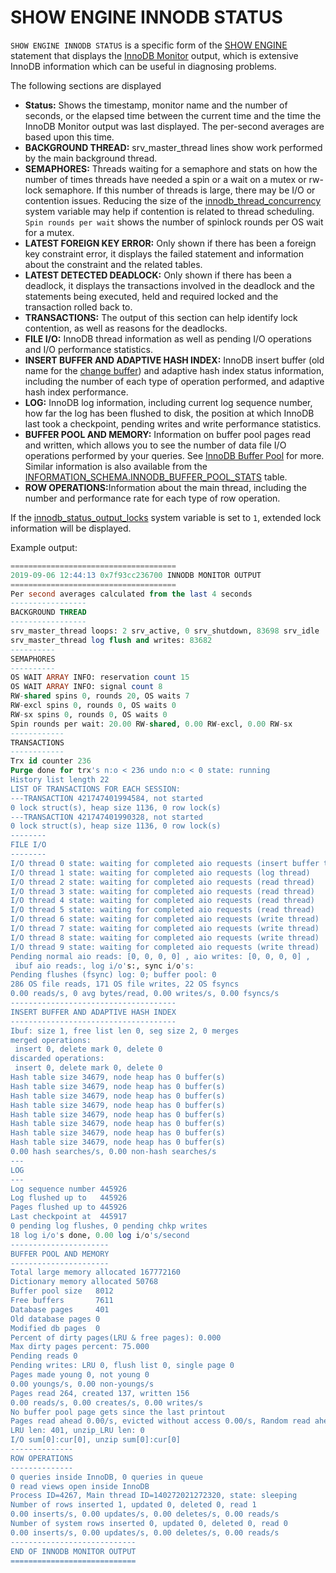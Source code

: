 # SHOW ENGINE INNODB STATUS

`SHOW ENGINE INNODB STATUS` is a specific form of the [SHOW ENGINE](/sql-statements-structure/sql-statements/administrative-sql-statements/show/show-engine) statement that displays the [InnoDB Monitor](/kb/en/innodb-monitors/) output, which is extensive InnoDB information which can be useful in diagnosing problems.

The following sections are displayed

- <strong>Status:</strong> Shows the timestamp, monitor name and the number of seconds, or the elapsed time between the current time and the time the InnoDB Monitor output was last displayed. The per-second averages are based upon this time.
- <strong>BACKGROUND THREAD:</strong> srv_master_thread lines show work performed by the main background thread.
- <strong>SEMAPHORES:</strong> Threads waiting for a semaphore and stats on how the number of times threads have needed a spin or a wait on a mutex or rw-lock semaphore. If this number of threads is large, there may be I/O or contention issues. Reducing the size of the [innodb_thread_concurrency](/kb/en/xtradbinnodb-server-system-variables/#innodb_thread_concurrency) system variable may help if contention is related to thread scheduling. `Spin rounds per wait` shows the number of spinlock rounds per OS wait for a mutex.
- <strong>LATEST FOREIGN KEY ERROR:</strong> Only shown if there has been a foreign key constraint error, it displays the failed statement and information about the constraint and the related tables.
- <strong>LATEST DETECTED DEADLOCK:</strong> Only shown if there has been a deadlock, it displays the transactions involved in the deadlock and the statements being executed, held and required locked and the transaction rolled back to.
- <strong>TRANSACTIONS:</strong> The output of this section can help identify lock contention, as well as reasons for the deadlocks.
- <strong>FILE I/O:</strong> InnoDB thread information as well as pending I/O operations and I/O performance statistics.
- <strong>INSERT BUFFER AND ADAPTIVE HASH INDEX:</strong> InnoDB insert buffer (old name for the [change buffer](/columns-storage-engines-and-plugins/storage-engines/innodb/innodb-change-buffering)) and adaptive hash index status information, including the number of each type of operation performed, and adaptive hash index performance.
- <strong>LOG:</strong> InnoDB log information, including current log sequence number, how far the log has been flushed to disk, the position at which InnoDB last took a checkpoint, pending writes and write performance statistics.
- <strong>BUFFER POOL AND MEMORY:</strong> Information on buffer pool pages read and written, which allows you to see the number of data file I/O operations performed by your queries. See [InnoDB Buffer Pool](/columns-storage-engines-and-plugins/storage-engines/innodb/innodb-buffer-pool) for more. Similar information is also available from the [INFORMATION_SCHEMA.INNODB_BUFFER_POOL_STATS](/kb/en/information-schema-innodb_buffer_pool_stats-table/) table.
- <strong>ROW OPERATIONS:</strong>Information about the main thread, including the number and performance rate for each type of row operation.

If the [innodb_status_output_locks](/kb/en/xtradbinnodb-server-system-variables/#innodb_status_output_locks) system variable is set to `1`, extended lock information will be displayed.

Example output:

```sql
=====================================
2019-09-06 12:44:13 0x7f93cc236700 INNODB MONITOR OUTPUT
=====================================
Per second averages calculated from the last 4 seconds
-----------------
BACKGROUND THREAD
-----------------
srv_master_thread loops: 2 srv_active, 0 srv_shutdown, 83698 srv_idle
srv_master_thread log flush and writes: 83682
----------
SEMAPHORES
----------
OS WAIT ARRAY INFO: reservation count 15
OS WAIT ARRAY INFO: signal count 8
RW-shared spins 0, rounds 20, OS waits 7
RW-excl spins 0, rounds 0, OS waits 0
RW-sx spins 0, rounds 0, OS waits 0
Spin rounds per wait: 20.00 RW-shared, 0.00 RW-excl, 0.00 RW-sx
------------
TRANSACTIONS
------------
Trx id counter 236
Purge done for trx's n:o < 236 undo n:o < 0 state: running
History list length 22
LIST OF TRANSACTIONS FOR EACH SESSION:
---TRANSACTION 421747401994584, not started
0 lock struct(s), heap size 1136, 0 row lock(s)
---TRANSACTION 421747401990328, not started
0 lock struct(s), heap size 1136, 0 row lock(s)
--------
FILE I/O
--------
I/O thread 0 state: waiting for completed aio requests (insert buffer thread)
I/O thread 1 state: waiting for completed aio requests (log thread)
I/O thread 2 state: waiting for completed aio requests (read thread)
I/O thread 3 state: waiting for completed aio requests (read thread)
I/O thread 4 state: waiting for completed aio requests (read thread)
I/O thread 5 state: waiting for completed aio requests (read thread)
I/O thread 6 state: waiting for completed aio requests (write thread)
I/O thread 7 state: waiting for completed aio requests (write thread)
I/O thread 8 state: waiting for completed aio requests (write thread)
I/O thread 9 state: waiting for completed aio requests (write thread)
Pending normal aio reads: [0, 0, 0, 0] , aio writes: [0, 0, 0, 0] ,
 ibuf aio reads:, log i/o's:, sync i/o's:
Pending flushes (fsync) log: 0; buffer pool: 0
286 OS file reads, 171 OS file writes, 22 OS fsyncs
0.00 reads/s, 0 avg bytes/read, 0.00 writes/s, 0.00 fsyncs/s
-------------------------------------
INSERT BUFFER AND ADAPTIVE HASH INDEX
-------------------------------------
Ibuf: size 1, free list len 0, seg size 2, 0 merges
merged operations:
 insert 0, delete mark 0, delete 0
discarded operations:
 insert 0, delete mark 0, delete 0
Hash table size 34679, node heap has 0 buffer(s)
Hash table size 34679, node heap has 0 buffer(s)
Hash table size 34679, node heap has 0 buffer(s)
Hash table size 34679, node heap has 0 buffer(s)
Hash table size 34679, node heap has 0 buffer(s)
Hash table size 34679, node heap has 0 buffer(s)
Hash table size 34679, node heap has 0 buffer(s)
Hash table size 34679, node heap has 0 buffer(s)
0.00 hash searches/s, 0.00 non-hash searches/s
---
LOG
---
Log sequence number 445926
Log flushed up to   445926
Pages flushed up to 445926
Last checkpoint at  445917
0 pending log flushes, 0 pending chkp writes
18 log i/o's done, 0.00 log i/o's/second
----------------------
BUFFER POOL AND MEMORY
----------------------
Total large memory allocated 167772160
Dictionary memory allocated 50768
Buffer pool size   8012
Free buffers       7611
Database pages     401
Old database pages 0
Modified db pages  0
Percent of dirty pages(LRU & free pages): 0.000
Max dirty pages percent: 75.000
Pending reads 0
Pending writes: LRU 0, flush list 0, single page 0
Pages made young 0, not young 0
0.00 youngs/s, 0.00 non-youngs/s
Pages read 264, created 137, written 156
0.00 reads/s, 0.00 creates/s, 0.00 writes/s
No buffer pool page gets since the last printout
Pages read ahead 0.00/s, evicted without access 0.00/s, Random read ahead 0.00/s
LRU len: 401, unzip_LRU len: 0
I/O sum[0]:cur[0], unzip sum[0]:cur[0]
--------------
ROW OPERATIONS
--------------
0 queries inside InnoDB, 0 queries in queue
0 read views open inside InnoDB
Process ID=4267, Main thread ID=140272021272320, state: sleeping
Number of rows inserted 1, updated 0, deleted 0, read 1
0.00 inserts/s, 0.00 updates/s, 0.00 deletes/s, 0.00 reads/s
Number of system rows inserted 0, updated 0, deleted 0, read 0
0.00 inserts/s, 0.00 updates/s, 0.00 deletes/s, 0.00 reads/s
----------------------------
END OF INNODB MONITOR OUTPUT
============================
```